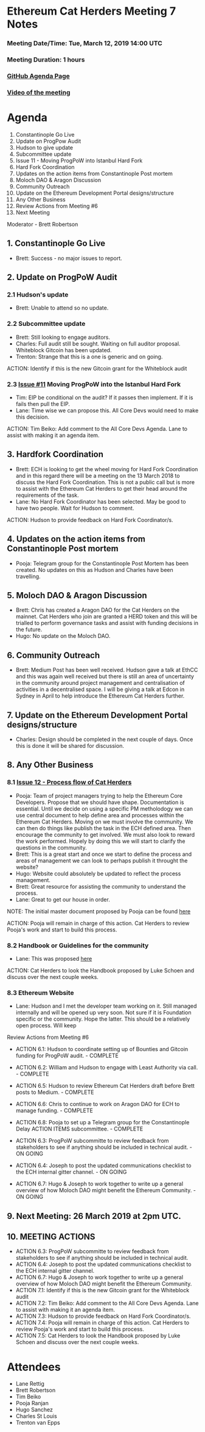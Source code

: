 # Ethereum Cat Herders Meeting 7 Notes
### Meeting Date/Time: Tue, March 12, 2019 14:00 UTC
### Meeting Duration: 1 hours
### [GitHub Agenda Page](https://github.com/ethereum-cat-herders/PM/issues/8)
### [Video of the meeting](https://www.youtube.com/watch?v=Va2fdfH5lic)

# Agenda
1. Constantinople Go Live
1. Update on ProgPow Audit 
  1. Hudson to give update 
  1. Subcommittee update
  1. Issue 11 - Moving ProgPoW into Istanbul Hard Fork
1. Hard Fork Coordination
1. Updates on the action items from Constantinople Post mortem
1. Moloch DAO & Aragon Discussion
1. Community Outreach
1. Update on the Ethereum Development Portal designs/structure 
1. Any Other Business
1. Review Actions from Meeting #6
1. Next Meeting

Moderator - Brett Robertson

## 1. Constantinople Go Live
- Brett: Success - no major issues to report.

## 2. Update on ProgPoW Audit 
### 2.1 Hudson's update
- Brett: Unable to attend so no update.

### 2.2 Subcommittee update
- Brett: Still looking to engage auditors.
- Charles: Full audit still be sought. Waiting on full auditor proposal. Whiteblock Gitcoin has been updated. 
- Trenton: Strange that this is a one is generic and on going. 

ACTION: Identify if this is the new Gitcoin grant for the Whiteblock audit

### 2.3 [Issue #11](https://github.com/ethereum-cat-herders/PM/issues/11) Moving ProgPoW into the Istanbul Hard Fork
- Tim: EIP be conditional on the audit? If it passes then implement. If it is fails then pull the EIP.
- Lane: Time wise we can propose this. All Core Devs would need to make this decision.

ACTION: Tim Beiko: Add comment to the All Core Devs Agenda. Lane to assist with making it an agenda item.

## 3. Hardfork Coordination
- Brett: ECH is looking to get the wheel moving for Hard Fork Coordination and in this regard there will be a meeting on the 13 March 2018 to discuss the Hard Fork Coordination. This is not a public call but is more to assist with the Ethereum Cat Herders to get their head around the requirements of the task.
- Lane: No Hard Fork Coordinator has been selected. May be good to have two people. Wait for Hudson to comment.

ACTION: Hudson to provide feedback on Hard Fork Coordinator/s.

## 4. Updates on the action items from Constantinople Post mortem
- Pooja: Telegram group for the Constantinople Post Mortem has been created. No updates on this as Hudson and Charles have been travelling.

## 5.  Moloch DAO & Aragon Discussion
- Brett: Chris has created a Aragon DAO for the Cat Herders on the mainnet. Cat Herders who join are granted a HERD token and this will be trialled to perform governance tasks and assist with funding decisions in the future.
- Hugo: No update on the Moloch DAO.

## 6. Community Outreach
- Brett: Medium Post has been well received. Hudson gave a talk at EthCC and this was again well received but there is still an area of uncertainty in the community around project management and centralisation of activities in a decentralised space. I will be giving a talk at Edcon in Sydney in April to help introduce the Ethereum Cat Herders further.

## 7.  Update on the Ethereum Development Portal designs/structure 
- Charles: Design should be completed in the next couple of days. Once this is done it will be shared for discussion.

## 8.  Any Other Business

### 8.1 [Issue 12 - Process flow of Cat Herders](https://github.com/ethereum-cat-herders/PM/issues/12)
- Pooja: Team of project managers trying to help the Ethereum Core Developers. Propose that we should have shape. Documentation is essential. Until we decide on using a specific PM metholodogy we can use central document to help define area and processes within the Ethereum Cat Herders. Moving on we must involve the community. We can then do things like publish the task in the ECH defined area. Then encourage the community to get involved. We must also look to reward the work performed. Hopely by doing this we will start to clarify the questions in the community. 
- Brett: This is a great start and once we start to define the process and areas of management we can look to perhaps publish it throught the website?
- Hugo: Website could absolutely be updated to reflect the process management.
- Brett: Great resource for assisting the community to understand the process.
- Lane: Great to get our house in order. 

NOTE: The initial master document proposed by Pooja can be found [here](https://github.com/poojaranjan/EthCatHerders-PM/blob/master/ECH%20Master%20Document.xlsx)

ACTION: Pooja will remain in charge of this action. Cat Herders to review Pooja's work and start to build this process. 

### 8.2 Handbook or Guidelines for the community 
- Lane: This was proposed [here](https://github.com/ethereum-cat-herders/PM/blob/7cc3a8568f7eddb3744b182f1b560984ce3a3f86/projects/eth1.x/project-admin/project-management/MANAGEMENT_PLAN.md)

ACTION: Cat Herders to look the Handbook proposed by Luke Schoen and discuss over the next couple weeks.

### 8.3 Ethereum Website
- Lane: Hudson and I met the developer team working on it. Still managed internally and will be opened up very soon. Not sure if it is Foundation specific or the community. Hope the latter. This should be a relatively open process. Will keep 

 Review Actions from Meeting #6
- ACTION 6.1: Hudson to coordinate setting up of Bounties and Gitcoin funding for ProgPoW audit. - COMPLETE
- ACTION 6.2: William and Hudson to engage with Least Authority via call. - COMPLETE
- ACTION 6.5: Hudson to review Ethereum Cat Herders draft before Brett posts to Medium. - COMPLETE
- ACTION 6.6: Chris to continue to work on Aragon DAO for ECH to manage funding. - COMPLETE
- ACTION 6.8: Pooja to set up a Telegram group for the Constantinople Delay ACTION ITEMS subcommittee. - COMPLETE

- ACTION 6.3: ProgPoW subcommitte to review feedback from stakeholders to see if anything should be included in technical audit. - ON GOING
- ACTION 6.4: Joseph to post the updated communications checklist to the ECH internal gitter channel. - ON GOING
- ACTION 6.7: Hugo & Joseph to work together to write up a general overview of how Moloch DAO might benefit the Ethereum Community. - ON GOING

## 9. Next Meeting: 26 March 2019 at 2pm UTC.

## 10. MEETING ACTIONS

- ACTION 6.3: ProgPoW subcommitte to review feedback from stakeholders to see if anything should be included in technical audit.
- ACTION 6.4: Joseph to post the updated communications checklist to the ECH internal gitter channel.
- ACTION 6.7: Hugo & Joseph to work together to write up a general overview of how Moloch DAO might benefit the Ethereum Community. 
- ACTION 7.1: Identify if this is the new Gitcoin grant for the Whiteblock audit
- ACTION 7.2: Tim Beiko: Add comment to the All Core Devs Agenda. Lane to assist with making it an agenda item.
- ACTION 7.3: Hudson to provide feedback on Hard Fork Coordinator/s.
- ACTION 7.4: Pooja will remain in charge of this action. Cat Herders to review Pooja's work and start to build this process. 
- ACTION 7.5: Cat Herders to look the Handbook proposed by Luke Schoen and discuss over the next couple weeks.

# Attendees
- Lane Rettig
- Brett Robertson
- Tim Beiko
- Pooja Ranjan
- Hugo Sanchez
- Charles St Louis
- Trenton van Epps
